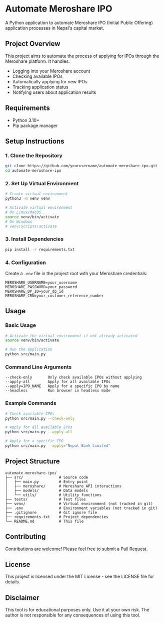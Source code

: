 # Automate Meroshare IPO

A Python application to automate Meroshare IPO (Initial Public Offering) application processes in Nepal's capital market.

## Project Overview

This project aims to automate the process of applying for IPOs through the Meroshare platform. It handles:

- Logging into your Meroshare account
- Checking available IPOs
- Automatically applying for new IPOs
- Tracking application status
- Notifying users about application results

## Requirements

- Python 3.10+
- Pip package manager

## Setup Instructions

### 1. Clone the Repository

```bash
git clone https://github.com/yourusername/automate-meroshare-ipo.git
cd automate-meroshare-ipo
```

### 2. Set Up Virtual Environment

```bash
# Create virtual environment
python3 -m venv venv

# Activate virtual environment
# On Linux/macOS
source venv/bin/activate
# On Windows
# venv\Scripts\activate
```

### 3. Install Dependencies

```bash
pip install -r requirements.txt
```

### 4. Configuration

Create a `.env` file in the project root with your Meroshare credentials:

```
MEROSHARE_USERNAME=your_username
MEROSHARE_PASSWORD=your_password
MEROSHARE_DP_ID=your_dp_id
MEROSHARE_CRN=your_customer_reference_number
```

## Usage

### Basic Usage

```bash
# Activate the virtual environment if not already activated
source venv/bin/activate

# Run the application
python src/main.py
```

### Command Line Arguments

```
--check-only       Only check available IPOs without applying
--apply-all        Apply for all available IPOs
--apply=IPO_NAME   Apply for a specific IPO by name
--headless         Run browser in headless mode
```

### Example Commands

```bash
# Check available IPOs
python src/main.py --check-only

# Apply for all available IPOs
python src/main.py --apply-all

# Apply for a specific IPO
python src/main.py --apply="Nepal Bank Limited"
```

## Project Structure

```
automate-meroshare-ipo/
├── src/                # Source code
│   ├── main.py         # Entry point
│   ├── meroshare/      # Meroshare API interactions
│   ├── models/         # Data models
│   └── utils/          # Utility functions
├── tests/              # Test files
├── venv/               # Virtual environment (not tracked in git)
├── .env                # Environment variables (not tracked in git)
├── .gitignore          # Git ignore file
├── requirements.txt    # Project dependencies
└── README.md           # This file
```

## Contributing

Contributions are welcome! Please feel free to submit a Pull Request.

## License

This project is licensed under the MIT License - see the LICENSE file for details.

## Disclaimer

This tool is for educational purposes only. Use it at your own risk. The author is not responsible for any consequences of using this tool.

